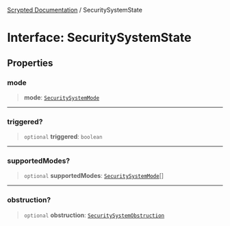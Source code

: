 [Scrypted Documentation](../globals.md) / SecuritySystemState

# Interface: SecuritySystemState

## Properties

### mode

> **mode**: [`SecuritySystemMode`](../enumerations/SecuritySystemMode.md)

***

### triggered?

> `optional` **triggered**: `boolean`

***

### supportedModes?

> `optional` **supportedModes**: [`SecuritySystemMode`](../enumerations/SecuritySystemMode.md)[]

***

### obstruction?

> `optional` **obstruction**: [`SecuritySystemObstruction`](../enumerations/SecuritySystemObstruction.md)
